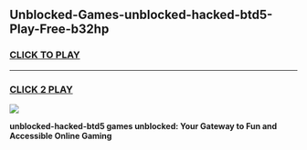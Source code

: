 
## Unblocked-Games-unblocked-hacked-btd5-Play-Free-b32hp
<h3>
<a href="https://premium76.site?title=unblocked-hacked-btd5&ref=18A1">CLICK TO PLAY</a></h3>
<hr>

<h3>
<a href="https://premium76.site?title=unblocked-hacked-btd5&ref=18A1">CLICK 2 PLAY</a>
  
</h3>

<a href="https://premium76.site?title=unblocked-hacked-btd5&ref=18A1"><img src="https://clearcache.store/games.png"></a>


**unblocked-hacked-btd5 games unblocked: Your Gateway to Fun and Accessible Online Gaming**
